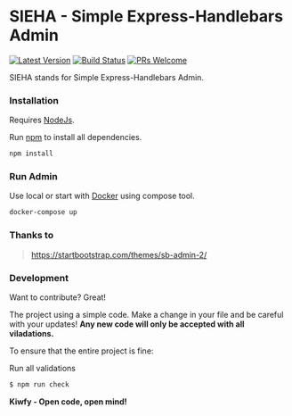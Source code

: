 # SIEHA - Simple Express-Handlebars Admin

[![Latest Version](https://img.shields.io/github/v/release/kiwfy/simple-express-handlebars-admin.svg?style=flat-square)](https://github.com/kiwfy/simple-express-handlebars-admin/releases)
[![Build Status](https://img.shields.io/github/workflow/status/kiwfy/simple-express-handlebars-admin/CI?label=ci%20build&style=flat-square)](https://github.com/kiwfy/simple-express-handlebars-admin/actions?query=workflow%3ACI)
[![PRs Welcome](https://img.shields.io/badge/PRs-welcome-brightgreen.svg?style=flat-square)](http://makeapullrequest.com)

SIEHA stands for Simple Express-Handlebars Admin.

### Installation

Requires [NodeJs](https://nodejs.org/en/download/).

Run [npm](https://www.npmjs.com/get-npm) to install all dependencies.

```sh
npm install
```

### Run Admin

Use local or start with [Docker](https://docs.docker.com/get-docker/) using compose tool.

```sh
docker-compose up
```

### Thanks to
> https://startbootstrap.com/themes/sb-admin-2/

### Development

Want to contribute? Great!

The project using a simple code.
Make a change in your file and be careful with your updates!
**Any new code will only be accepted with all viladations.**

To ensure that the entire project is fine:

Run all validations

```sh
$ npm run check
```

**Kiwfy - Open code, open mind!**
